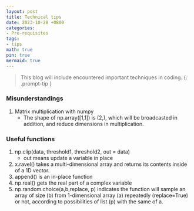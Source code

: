 ```yaml
---
layout: post
title: Technical tips
date: 2023-10-28 +0800
categories:
- Pre-requisites
tags:
- tips
math: true
pin: true
mermaid: true
---
```

> This blog will include encountered important techniques in coding.
{: .prompt-tip }

### Misunderstandings

1. Matrix multiplication with numpy
    + The shape of np.array([1,1]) is (2,), which will be broadcasted in addition, and reduce dimensions in multiplication.


### Useful functions

1. np.clip(data, threshold1, threshold2, out = data)
    + out means update a variable in place
2. x.ravel() takes a multi-dimensional array and returns its contents inside of a 1D vector.
3. append() is an in-place function
4. np.real() gets the real part of a complex variable
5. np.random.choice(a,b,replace, p) indicates the function will sample an array of size (b) from 1-dimensional array (a) repeatedly (replace=True) or not, according to possibilities of list (p) with the same of a.
